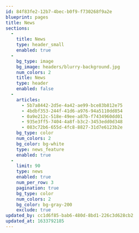 ```yaml
---
id: 84f83fe2-12b7-4bec-b0f9-f730268f9a2e
blueprint: pages
title: News
sections:
  -
    title: News
    type: header_small
    enabled: true
  -
    bg_type: image
    bg_image: headers/blurry-background.jpg
    num_colors: 2
    title: News
    type: header
    enabled: false
  -
    articles:
      - 5b7a8442-2d5e-4a42-ae99-bce83b812e75
      - 4bdbf353-244f-41d6-a976-94a5110dd854
      - 0a9e212c-518e-49ee-a87b-f7434960dd01
      - 935e3ff5-7404-4a8f-b3c2-3453edd0d348
      - 083c72b6-655d-4fc8-8827-31d7e6123b2e
    bg_type: color
    num_colors: 2
    bg_color: bg-white
    type: news_feature
    enabled: true
  -
    limit: 90
    type: news
    enabled: true
    num_per_row: 3
    pagination: true
    bg_type: color
    num_colors: 2
    bg_color: bg-gray-200
    exclude: true
updated_by: cc1d6f85-bab6-480d-8bd1-226c3d628cb2
updated_at: 1633792185
---
```

